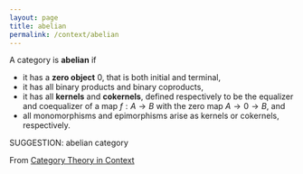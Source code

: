 ```yaml
---
layout: page
title: abelian
permalink: /context/abelian
---
```

 A category is **abelian** if

-  it has a **zero object** $0$, that is both initial and terminal,
-  it has all binary products and binary coproducts,
-  it has all **kernels** and **cokernels**, defined respectively to be the equalizer and coequalizer of a map $f : A \to B$ with the zero map $A \to 0 \to B$, and
-  all monomorphisms and epimorphisms arise as kernels or cokernels, respectively.



SUGGESTION: abelian category

From [Category Theory in Context](https://mathgloss.github.io/MathGloss/context.html)